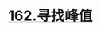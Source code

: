 # [162.寻找峰值](https://leetcode.cn/problems/find-peak-element/)

<SourceCode src="../.leetcode/162.寻找峰值.ts" />
